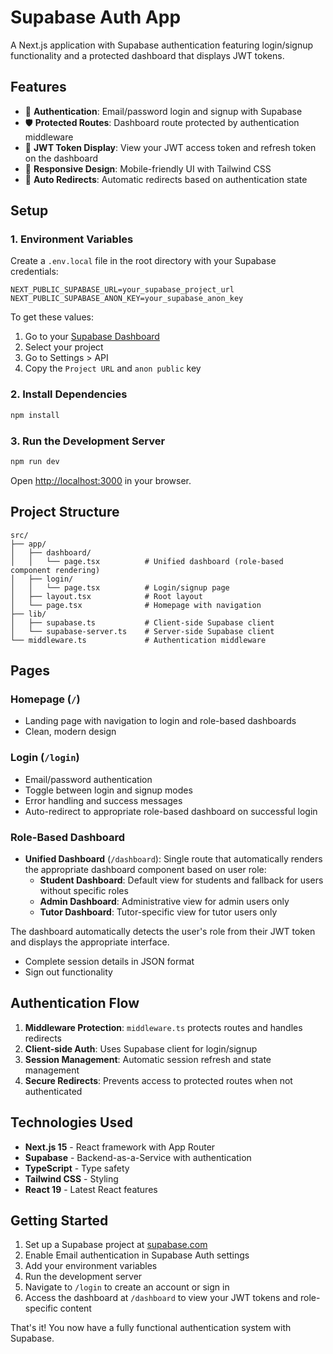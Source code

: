 # Supabase Auth App

A Next.js application with Supabase authentication featuring login/signup functionality and a protected dashboard that displays JWT tokens.

## Features

- 🔐 **Authentication**: Email/password login and signup with Supabase
- 🛡️ **Protected Routes**: Dashboard route protected by authentication middleware
- 🎫 **JWT Token Display**: View your JWT access token and refresh token on the dashboard
- 📱 **Responsive Design**: Mobile-friendly UI with Tailwind CSS
- 🔄 **Auto Redirects**: Automatic redirects based on authentication state

## Setup

### 1. Environment Variables

Create a `.env.local` file in the root directory with your Supabase credentials:

```env
NEXT_PUBLIC_SUPABASE_URL=your_supabase_project_url
NEXT_PUBLIC_SUPABASE_ANON_KEY=your_supabase_anon_key
```

To get these values:
1. Go to your [Supabase Dashboard](https://supabase.com/dashboard)
2. Select your project
3. Go to Settings > API
4. Copy the `Project URL` and `anon public` key

### 2. Install Dependencies

```bash
npm install
```

### 3. Run the Development Server

```bash
npm run dev
```

Open [http://localhost:3000](http://localhost:3000) in your browser.

## Project Structure

```
src/
├── app/
│   ├── dashboard/
│   │   └── page.tsx          # Unified dashboard (role-based component rendering)
│   ├── login/
│   │   └── page.tsx          # Login/signup page
│   ├── layout.tsx            # Root layout
│   └── page.tsx              # Homepage with navigation
├── lib/
│   ├── supabase.ts           # Client-side Supabase client
│   └── supabase-server.ts    # Server-side Supabase client
└── middleware.ts             # Authentication middleware
```

## Pages

### Homepage (`/`)
- Landing page with navigation to login and role-based dashboards
- Clean, modern design

### Login (`/login`)
- Email/password authentication
- Toggle between login and signup modes
- Error handling and success messages
- Auto-redirect to appropriate role-based dashboard on successful login

### Role-Based Dashboard
- **Unified Dashboard** (`/dashboard`): Single route that automatically renders the appropriate dashboard component based on user role:
  - **Student Dashboard**: Default view for students and fallback for users without specific roles
  - **Admin Dashboard**: Administrative view for admin users only  
  - **Tutor Dashboard**: Tutor-specific view for tutor users only

The dashboard automatically detects the user's role from their JWT token and displays the appropriate interface.
- Complete session details in JSON format
- Sign out functionality

## Authentication Flow

1. **Middleware Protection**: `middleware.ts` protects routes and handles redirects
2. **Client-side Auth**: Uses Supabase client for login/signup
3. **Session Management**: Automatic session refresh and state management
4. **Secure Redirects**: Prevents access to protected routes when not authenticated

## Technologies Used

- **Next.js 15** - React framework with App Router
- **Supabase** - Backend-as-a-Service with authentication
- **TypeScript** - Type safety
- **Tailwind CSS** - Styling
- **React 19** - Latest React features

## Getting Started

1. Set up a Supabase project at [supabase.com](https://supabase.com)
2. Enable Email authentication in Supabase Auth settings
3. Add your environment variables
4. Run the development server
5. Navigate to `/login` to create an account or sign in
6. Access the dashboard at `/dashboard` to view your JWT tokens and role-specific content

That's it! You now have a fully functional authentication system with Supabase.
